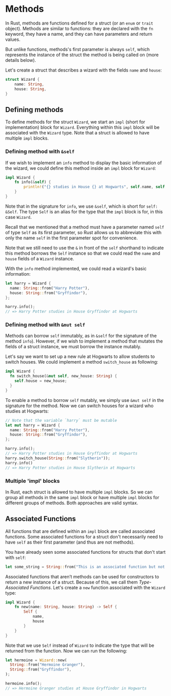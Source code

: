 # Methods

In Rust, methods are functions defined for a struct (or an `enum` or `trait` object).
Methods are similar to functions: they are declared with the `fn` keyword,
they have a name, and they can have parameters and return values.

But unlike functions, methods's first parameter is always `self`,
which represents the instance of the struct the method is being called on (more details below).

Let's create a struct that describes a wizard with the fields `name` and `house`:

```rust
struct Wizard {
    name: String,
    house: String,
}
```

## Defining methods

To define methods for the struct `Wizard`, we start an `impl` (short for implementation) block for `Wizard`.
Everything within this `impl` block will be associated with the `Wizard` type.
Note that a struct is allowed to have multiple `impl` blocks.

### Defining method with `&self`

If we wish to implement an `info` method to display the basic information of the wizard,
we could define this method inside an `impl` block for `Wizard`:

```rust
impl Wizard {    
    fn info(&self) {
        println!("{} studies in House {} at Hogwarts", self.name, self.house);
    }
}
```

Note that in the signature for `info`, we use `&self`, which is short for `self: &Self`.
The type `Self` is an alias for the type that the `impl` block is for, in this case `Wizard`.

Recall that we mentioned that a method must have a parameter named `self` of type `Self` as its first parameter,
so Rust allows us to abbreviate this with only the name `self` in the first parameter spot for convenience.

Note that we still need to use the `&` in front of the `self` shorthand to indicate this method
borrows the `Self` instance so that we could read the `name` and `house` fields of a `Wizard` instance.

With the `info` method implemented, we could read a wizard's basic information:
```rust
let harry = Wizard {
  name: String::from("Harry Potter"),
  house: String::from("Gryffindor"),
};

harry.info();
// => Harry Potter studies in House Gryffindor at Hogwarts
```

### Defining method with `&mut self`

Methods can borrow `self` immutably, as in `&self` for the signature of the method `info`).
However, if we wish to implement a method that mutates the fields of a struct instance, we must borrow the instance mutably.

Let's say we want to set up a new rule at Hogwarts to allow students to switch houses.
We could implement a method `switch_house` as following:

```rust
impl Wizard {
  fn switch_house(&mut self, new_house: String) {
    self.house = new_house;
  }
}
```

To enable a method to borrow `self` mutably, we simply use `&mut self` in the signature for the method.
Now we can switch houses for a wizard who studies at Hogwarts:

```rust
// Note that the variable `harry` must be mutable
let mut harry = Wizard {
  name: String::from("Harry Potter"),
  house: String::from("Gryffindor"),
};

harry.info();
// => Harry Potter studies in House Gryffindor at Hogwarts
harry.switch_house(String::from("Slytherin"));
harry.info()
// => Harry Potter studies in House Slytherin at Hogwarts
```

### Multiple 'impl' blocks

In Rust, each struct is allowed to have multiple `impl` blocks.
So we can group all methods in the same `impl` block or have multiple `impl` blocks for different groups of methods.
Both approaches are valid syntax.

## Associated Functions

All functions that are defined within an `impl` block are called associated functions.
Some associated functions for a struct don't necessarily need to have `self` as their first parameter
(and thus are not methods).

You have already seen some associated functions for structs that don't start with `self`:
```rust
let some_string = String::from("This is an associated function but not a method");
```

Associated functions that aren’t methods can be used for constructors to return a new instance of a struct.
Because of this, we call them _Type-Associated Functions_.
Let's create a `new` function associated with the `Wizard` type:

```rust
impl Wizard {
    fn new(name: String, house: String) -> Self {
        Self {
            name,
            house
        }
    }
}
```

Note that we use `Self` instead of `Wizard` to indicate the type that will be returned from the function.
Now we can run the following:

```rust
let hermoine = Wizard::new(
  String::from("Hermoine Granger"),
  String::from("Gryffindor"),
);

hermoine.info();
// => Hermoine Granger studies at House Gryffindor in Hogwarts
```
